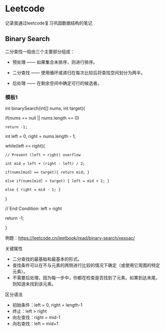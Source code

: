 # Leetcode
记录我通过leetcode复习巩固数据结构的笔记

## Binary Search

二分查找一般由三个主要部分组成：

+ 预处理 —— 如果集合未排序，则进行排序。

+ 二分查找 —— 使用循环或递归在每次比较后将查找空间划分为两半。

+ 后处理 —— 在剩余空间中确定可行的候选者。

### 模板1

int binarySearch(int[] nums, int target){

  if(nums == null || nums.length == 0)
  
    return -1;

  int left = 0, right = nums.length - 1;
  
  while(left <= right){
  
    // Prevent (left + right) overflow
    
    int mid = left + (right - left) / 2;
    
    if(nums[mid] == target){ return mid; }
    
    else if(nums[mid] < target) { left = mid + 1; }
    
    else { right = mid - 1; }
    
  }

  // End Condition: left > right
  
  return -1;
  
}

例题：https://leetcode.cn/leetbook/read/binary-search/xexoac/

关键属性

+ 二分查找的最基础和最基本的形式。
+ 查找条件可以在不与元素的两侧进行比较的情况下确定（或使用它周围的特定元素）。
+ 不需要后处理，因为每一步中，你都在检查是否找到了元素。如果到达末尾，则知道未找到该元素。

区分语法

+ 初始条件：left = 0, right = length-1
+ 终止：left > right
+ 向左查找：right = mid-1
+ 向右查找：left = mid+1













































